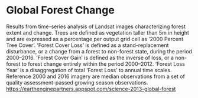 # Global Forest Change
Results from time-series analysis of Landsat images characterizing forest extent and change.  Trees are defined as vegetation taller than 5m in height and are expressed as a percentage per output grid cell as ‘2000 Percent Tree Cover’. ‘Forest Cover Loss’ is defined as a stand-replacement disturbance, or a change from a forest to non-forest state, during the period 2000–2016. ‘Forest Cover Gain’ is defined as the inverse of loss, or a non-forest to forest change entirely within the period 2000–2012. ‘Forest Loss Year’ is a disaggregation of total ‘Forest Loss’ to annual time scales.  Reference 2000 and 2016 imagery are median observations from a set of quality assessment-passed growing season observations.
https://earthenginepartners.appspot.com/science-2013-global-forest
